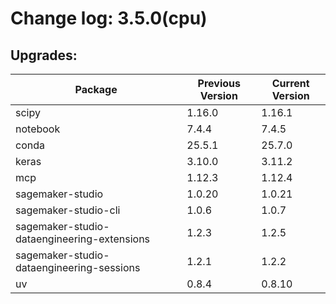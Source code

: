 # Change log: 3.5.0(cpu)

## Upgrades: 

Package | Previous Version | Current Version
---|---|---
scipy|1.16.0|1.16.1
notebook|7.4.4|7.4.5
conda|25.5.1|25.7.0
keras|3.10.0|3.11.2
mcp|1.12.3|1.12.4
sagemaker-studio|1.0.20|1.0.21
sagemaker-studio-cli|1.0.6|1.0.7
sagemaker-studio-dataengineering-extensions|1.2.3|1.2.5
sagemaker-studio-dataengineering-sessions|1.2.1|1.2.2
uv|0.8.4|0.8.10
